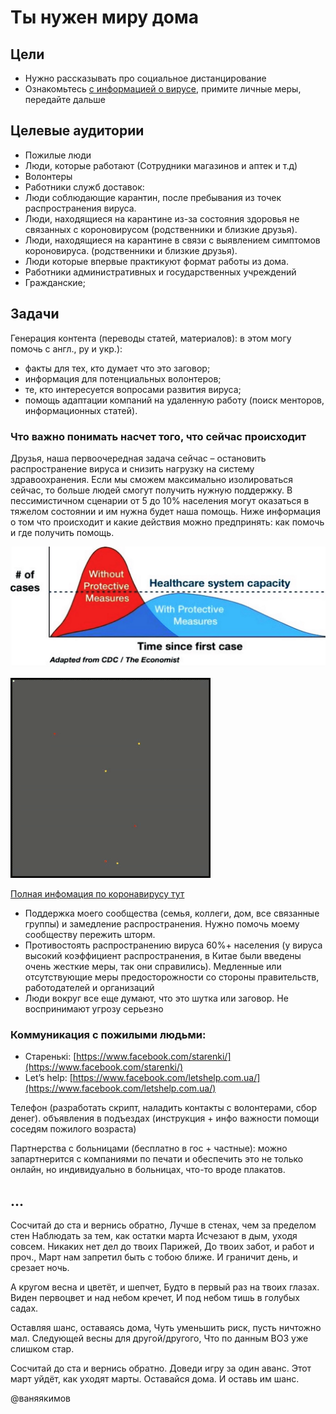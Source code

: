 # Ты нужен миру дома

## Цели

* Нужно рассказывать про социальное дистанцирование
* Ознакомьтесь [с информацией о вирусе](../o-koronaviruse/), примите личные меры, передайте дальше

## Целевые аудитории

* Пожилые люди
* Люди, которые работают \(Сотрудники магазинов и аптек и т.д\)
* Волонтеры 
* Работники служб доставок: 
* Люди соблюдающие карантин, после пребывания из точек распространения вируса.
* Люди, находящиеся на карантине из-за состояния здоровья не связанных с короновирусом \(родственники и близкие друзья\).
* Люди, находящиеся на карантине в связи с выявлением симптомов короновируса. \(родственники и близкие друзья\).
* Люди которые впервые практикуют формат работы из дома. 
* Работники административных и государственных учреждений 
* Гражданские; 

## Задачи

Генерация контента \(переводы статей, материалов\): в этом могу помочь с англ., ру и укр.\):

* факты для тех, кто думает что это заговор;
* информация для потенциальных волонтеров;
* те, кто интересуется вопросами развития вируса;
* помощь адаптации компаний на удаленную работу \(поиск менторов, информационных статей\).

### Что важно понимать насчет того, что сейчас происходит

Друзья, наша первоочередная задача сейчас – остановить распространение вируса и снизить нагрузку на систему здравоохранения. Если мы сможем максимально изолироваться сейчас, то больше людей смогут получить нужную поддержку. В пессимистичном сценарии от 5 до 10% населения могут оказаться в тяжелом состоянии и им нужна будет наша помощь. Ниже информация о том что происходит и какие действия можно предпринять: как помочь и где получить помощь.

![](../../.gitbook/assets/image%20%2812%29.png)

![&#x412;&#x438;&#x437;&#x443;&#x430;&#x43B;&#x438;&#x437;&#x430;&#x446;&#x438;&#x44F; &#x440;&#x430;&#x441;&#x43F;&#x440;&#x43E;&#x441;&#x442;&#x440;&#x430;&#x43D;&#x435;&#x43D;&#x438;&#x44F; &#x43F;&#x440;&#x438; &#x44D;&#x444;&#x444;&#x435;&#x43A;&#x442;&#x438;&#x432;&#x43D;&#x43E;&#x43C; &#x43A;&#x430;&#x440;&#x430;&#x43D;&#x442;&#x438;&#x43D;&#x435;. &#x41A;&#x430;&#x436;&#x434;&#x430;&#x44F; &#x442;&#x43E;&#x447;&#x43A;&#x430; &#x44D;&#x442;&#x43E; &#x447;&#x435;&#x43B;&#x43E;&#x432;&#x435;&#x43A;](../../.gitbook/assets/ezgif-6-4e39aa5a7d9a.gif)

[Полная инфомация по коронавирусу тут](../o-koronaviruse/)

* Поддержка моего сообщества \(семья, коллеги, дом, все связанные группы\) и замедление распространения. Нужно помочь моему  сообществу пережить шторм. 
* Противостоять распространению вируса 60%+ населения \(у вируса высокий коэффициент распространения, в Китае были введены очень жесткие меры, так они справились\). Медленные или отсутствующие меры предосторожности со стороны правительств, работодателей и организаций
* Люди вокруг все еще думают, что это шутка или заговор. Не воспринимают угрозу серьезно

### Коммуникация с пожилыми людьми:

* Старенькі: [https://www.facebook.com/starenki/](https://www.facebook.com/starenki/)
* Let’s help: [https://www.facebook.com/letshelp.com.ua/](https://www.facebook.com/letshelp.com.ua/)

Телефон \(разработать скрипт, наладить контакты с волонтерами, сбор денег\). объявления в подъездах \(инструкция + инфо  важности помощи соседям пожилого возраста\)

Партнерства с больницами \(бесплатно в гос + частные\): можно запартнерится с компаниями по печати и обеспечить это не только онлайн, но индивидуально в больницах, что-то вроде плакатов.

## ...

Сосчитай до ста и вернись обратно, Лучше в стенах, чем за пределом стен Наблюдать за тем, как остатки марта Исчезают в дым, уходя совсем. Никаких нет дел до твоих Парижей, До твоих забот, и работ и проч., Март нам запретил быть с тобою ближе. И граничит день, и срезает ночь.

А кругом весна и цветёт, и шепчет, Будто в первый раз на твоих глазах. Виден первоцвет и над небом кречет, И под небом тишь в голубых садах.

Оставляя шанс, оставаясь дома, Чуть уменьшить риск, пусть ничтожно мал. Следующей весны для другой/другого, Что по данным ВОЗ уже слишком стар.

Сосчитай до ста и вернись обратно. Доведи игру за один аванс. Этот март уйдёт, как уходят марты. Оставайся дома. И оставь им шанс.

@ваняякимов

